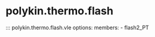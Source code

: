 # polykin.thermo.flash

::: polykin.thermo.flash.vle
    options:
        members:
            - flash2_PT
